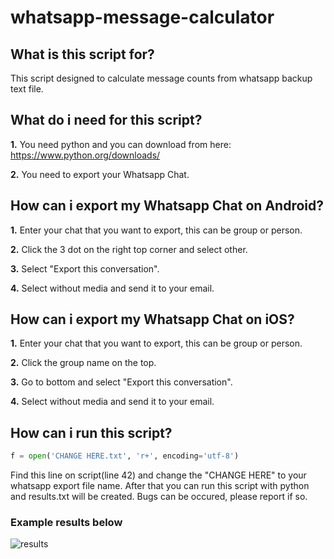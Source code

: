 # whatsapp-message-calculator
## What is this script for?
This script designed to calculate message counts from whatsapp backup text file.

## What do i need for this script?
**1.** You need python and you can download from here: https://www.python.org/downloads/

**2.** You need to export your Whatsapp Chat.  
## How can i export my Whatsapp Chat on Android?
**1.** Enter your chat that you want to export, this can be group or person.

**2.** Click the 3 dot on the right top corner and select other.

**3.** Select "Export this conversation".

**4.** Select without media and send it to your email.

## How can i export my Whatsapp Chat on iOS?
**1.** Enter your chat that you want to export, this can be group or person.

**2.** Click the group name on the top.

**3.** Go to bottom and select "Export this conversation".

**4.** Select without media and send it to your email.
## How can i run this script?
```python
f = open('CHANGE HERE.txt', 'r+', encoding='utf-8')
```
Find this line on script(line 42) and change the "CHANGE HERE" to your whatsapp export file name. After that you can run this script with python and results.txt will be created. Bugs can be occured, please report if so.

### Example results below

![results](https://i.gyazo.com/b823fdf4b4419b899fa0ff3461c6b9ef.png)
